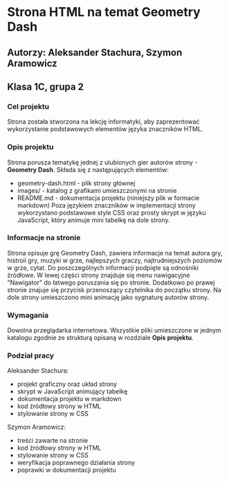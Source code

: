 # Strona HTML na temat Geometry Dash
## Autorzy: Aleksander Stachura, Szymon Aramowicz
## Klasa 1C, grupa 2

### Cel projektu
Strona została stworzona na lekcję informatyki, aby zaprezentować wykorzystanie podstawowych elementów języka znaczników HTML.

### Opis projektu
Strona porusza tematykę jednej z ulubionych gier autorów strony - **Geometry Dash**. Składa się z następujących elementów:
- geometry-dash.html - plik strony głównej
- images/ - katalog z grafikami umieszczonymi na stronie
- README.md - dokumentacja projektu (niniejszy plik w formacie markdown)
Poza językiem znaczników w implementacji strony wykorzystano podstawowe style CSS oraz prosty skrypt w języku JavaScript, który animuje mini tabelkę na dole strony.

### Informacje na stronie
Strona opisuje grę Geometry Dash, zawiera informacje na temat autora gry, histroii gry, muzyki w grze, najlepszych graczy, najtrudniejszych poziomów w grze, cytat. Do poszczególnych informacji podpięte są odnośniki źródłowe. W lewej części strony znajduje się menu nawigacyjne "Nawigator" do łatwego poruszania się po stronie. Dodatkowo po prawej stronie znajuje się przycisk przenoszący czytelnika do początku strony. Na dole strony umieszczono mini animację jako sygnaturę autorów strony.

### Wymagania
Dowolna przeglądarka internetowa. Wszystkie pliki umieszczone w jednym katalogu zgodnie ze strukturą opisaną w rozdziale **Opis projektu**.

### Podział pracy
Aleksander Stachura:
- projekt graficzny oraz układ strony
- skrypt w JavaScript animujący tabelkę
- dokumentacja projektu w markdown
- kod źródłowy strony w HTML
- stylowanie strony w CSS

Szymon Aramowicz:
- treści zawarte na stronie
- kod źródłowy strony w HTML
- stylowanie strony w CSS
- weryfikacja poprawnego działania strony
- poprawki w dokumentacji projektu